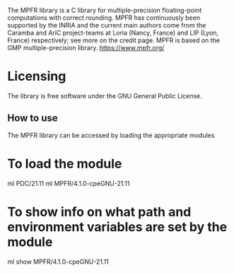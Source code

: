 The MPFR library is a C library for multiple-precision floating-point computations with correct rounding.
MPFR has continuously been supported by the INRIA and the current main authors come from the Caramba and AriC project-teams at Loria (Nancy, France)
and LIP (Lyon, France) respectively; see more on the credit page. MPFR is based on the GMP multiple-precision library.
https://www.mpfr.org/

# Licensing
The library is free software under the GNU General Public License.


## How to use

The MPFR library can be accessed by loading the appropriate modules
# To load the module
ml PDC/21.11
ml MPFR/4.1.0-cpeGNU-21.11
# To show info on what path and environment variables are set by the module
ml show MPFR/4.1.0-cpeGNU-21.11
